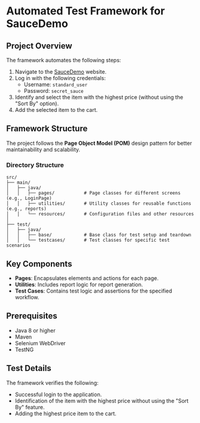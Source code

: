 # Automated Test Framework for SauceDemo  

## Project Overview  

The framework automates the following steps:  
1. Navigate to the [SauceDemo](https://www.saucedemo.com/) website.  
2. Log in with the following credentials:  
   - Username: `standard_user`  
   - Password: `secret_sauce`  
3. Identify and select the item with the highest price (without using the "Sort By" option).  
4. Add the selected item to the cart.  

## Framework Structure  

The project follows the **Page Object Model (POM)** design pattern for better maintainability and scalability.  

### Directory Structure  

```plaintext  
src/  
├── main/  
│   ├── java/  
│   │   ├── pages/           # Page classes for different screens (e.g., LoginPage)  
│   │   ├── utilities/       # Utility classes for reusable functions (e.g., reports)  
│   │   └── resources/       # Configuration files and other resources  
│  
├── test/  
│   ├── java/  
│   │   ├── base/            # Base class for test setup and teardown  
│   │   └── testcases/       # Test classes for specific test scenarios
```

## Key Components  

- **Pages**: Encapsulates elements and actions for each page.  
- **Utilities**: Includes report logic for report generation.
- **Test Cases**: Contains test logic and assertions for the specified workflow.  

## Prerequisites  

- Java 8 or higher  
- Maven  
- Selenium WebDriver  
- TestNG  

## Test Details  

The framework verifies the following:  
- Successful login to the application.  
- Identification of the item with the highest price without using the "Sort By" feature.  
- Adding the highest price item to the cart.  
 
